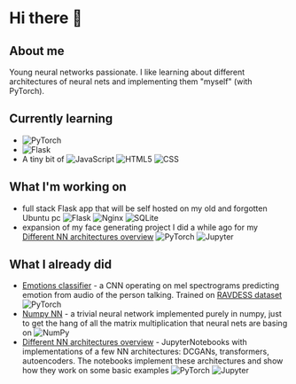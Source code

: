 # Hi there 👋

## About me
Young neural networks passionate. I like learning about different architectures of neural nets and implementing them "myself" (with PyTorch).

## Currently learning
- ![PyTorch](https://img.shields.io/badge/PyTorch-%23EE4C2C.svg?style=flat&logo=pytorch&logoColor=white) 
- ![Flask](https://img.shields.io/badge/Flask-%23000.svg?style=flat&logo=flask&logoColor=white)
- A tiny bit of ![JavaScript](https://img.shields.io/badge/JavaScript-%23F7DF1E.svg?style=flat&logo=javascript&logoColor=black) ![HTML5](https://img.shields.io/badge/HTML5-%23E34F26.svg?style=flat&logo=html5&logoColor=white)
![CSS](https://img.shields.io/badge/CSS-%231572B6.svg?style=flat&logo=css3&logoColor=white)


## What I'm working on
- full stack Flask app that will be self hosted on my old and forgotten Ubuntu pc ![Flask](https://img.shields.io/badge/Flask-%23000.svg?style=flat&logo=flask&logoColor=white) ![Nginx](https://img.shields.io/badge/Nginx-%23009639.svg?style=flat&logo=nginx&logoColor=white) ![SQLite](https://img.shields.io/badge/SQLite-%2307405e.svg?style=flat&logo=sqlite&logoColor=white)
- expansion of my face generating project I did a while ago for my [Different NN architectures overview](https://github.com/uxert/NN-architectures-overwiew)  ![PyTorch](https://img.shields.io/badge/PyTorch-%23EE4C2C.svg?style=flat&logo=pytorch&logoColor=white) ![Jupyter](https://img.shields.io/badge/Jupyter-%23F37626.svg?style=flat&logo=jupyter&logoColor=white)


## What I already did
- [Emotions classifier](https://github.com/uxert/Emotions-classfier) - a CNN operating on mel spectrograms predicting emotion from audio of the person talking. Trained on [RAVDESS dataset](https://zenodo.org/records/1188976) ![PyTorch](https://img.shields.io/badge/PyTorch-%23EE4C2C.svg?style=flat&logo=pytorch&logoColor=white)
- [Numpy NN](https://github.com/uxert/NumpyNN) - a trivial neural network implemented purely in numpy, just to get the hang of all the matrix multiplication that neural nets are basing on ![NumPy](https://img.shields.io/badge/NumPy-%23013243.svg?style=flat&logo=numpy&logoColor=white)
- [Different NN architectures overview](https://github.com/uxert/NN-architectures-overwiew) - JupyterNotebooks with implementations of a few NN architectures: DCGANs, transformers, autoencoders. The notebooks implement these architectures and show how they work on some basic examples ![PyTorch](https://img.shields.io/badge/PyTorch-%23EE4C2C.svg?style=flat&logo=pytorch&logoColor=white) ![Jupyter](https://img.shields.io/badge/Jupyter-%23F37626.svg?style=flat&logo=jupyter&logoColor=white)
